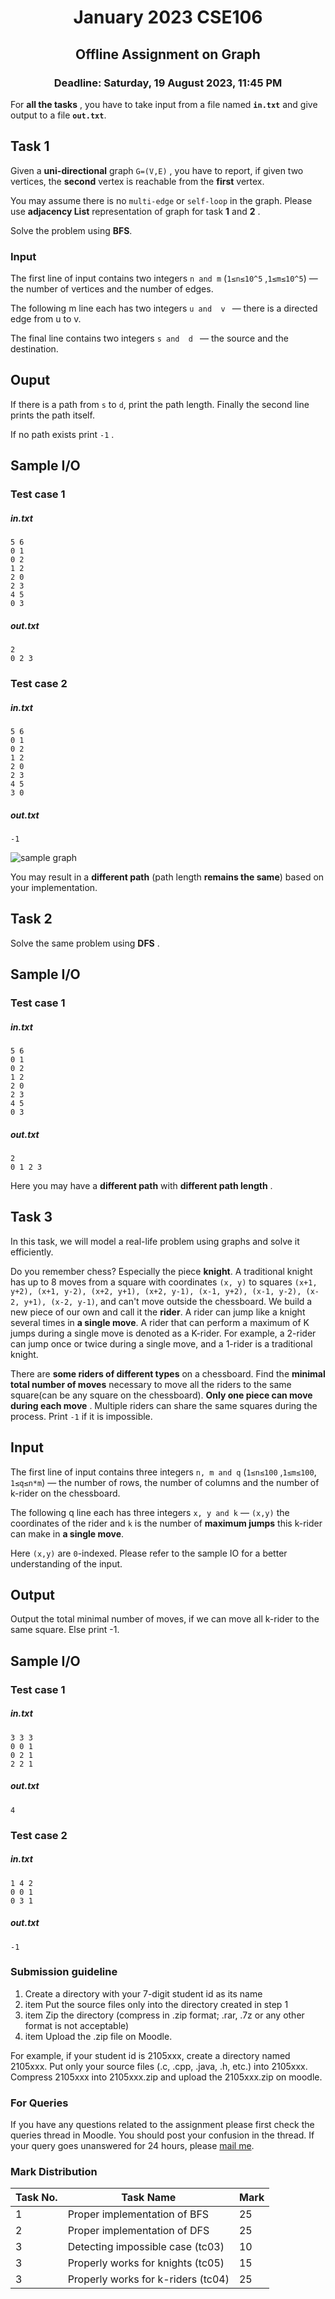 <h1 align="center"> January 2023 CSE106 </h1>
<h2 align="center"> Offline Assignment on Graph </h2>
<h3 align="center"> Deadline: Saturday, 19 August 2023, 11:45 PM </h3>


For **all the tasks** , you have to take input from a file named **`in.txt`** and give output to a file **`out.txt`**.
## Task 1
Given a **uni-directional** graph ```G=(V,E)``` , you have to report, if given two vertices, the **second** vertex is reachable from the **first** vertex.

You may assume there is no `multi-edge` or `self-loop` in the graph. Please use **adjacency List** representation of graph for task **1** and **2** . 

Solve the problem using **BFS**. 


### Input 
The first line of input contains two integers `n and m`  (`1≤n≤10^5` ,`1≤m≤10^5`) — the number of vertices and the number of edges. 

The following m line each has two integers `u and  v ` —  there is a directed edge from u to v.

The final line contains two integers  `s and  d ` —  the source and the destination. 

## Ouput 
If there is a path from `s` to `d`, print the path length. Finally the second line prints the path itself. 

If no path exists print `-1` . 
<div style="page-break-after: always;"></div>



## Sample I/O
### Test case 1
##### **in.txt**
```
5 6
0 1
0 2
1 2
2 0
2 3
4 5
0 3
```

##### **out.txt**
```
2
0 2 3
```


### Test case 2
##### **in.txt**
```
5 6
0 1
0 2
1 2
2 0
2 3
4 5
3 0
```

##### **out.txt**
```
-1
```

![sample graph](https://i.ibb.co/2S9776L/graph-1.png)

You may result in a **different path** (path length **remains the same**) based on your implementation. 


<div style="page-break-after: always;"></div>

## Task 2

Solve the same problem using **DFS** . 

## Sample I/O
### Test case 1
##### **in.txt**
```
5 6
0 1
0 2
1 2
2 0
2 3
4 5
0 3
```
##### **out.txt**
```
2
0 1 2 3
```
Here you may have a **different path** with **different path length** . 

<div style="page-break-after: always;"></div>


## Task 3
In this task, we will model a real-life problem  using graphs and solve it efficiently. 

Do you remember chess? Especially the piece **knight**. A traditional knight has up to 8 moves from a square with coordinates `(x, y)` to squares `(x+1, y+2), (x+1, y-2), (x+2, y+1), (x+2, y-1), (x-1, y+2), (x-1, y-2), (x-2, y+1), (x-2, y-1)`, and can't move outside the chessboard. We build a new piece of our own and call it the **rider**. A rider can jump like a knight several times in **a single move**. A rider that can perform a maximum of K jumps during a single move is denoted as a K-rider. For example, a 2-rider can jump once or twice during a single move, and a 1-rider is a traditional knight.

There are **some riders of different types** on a chessboard. Find the **minimal total number of moves** necessary to move all the riders to the same square(can be any square on the chessboard). **Only one piece can move during each move** . Multiple riders can share the same squares during the process. Print `-1` if it is impossible.



## Input
The first line of input contains three integers `n, m and q`  (`1≤n≤100` ,`1≤m≤100`, `1≤q≤n*m`) — the number of rows, the number of columns and the number of k-rider on the chessboard.

The following q line each has three integers `x, y and k` — `(x,y)` the coordinates of the rider and `k` is the number of **maximum jumps** this k-rider can make in **a single move**. 

Here `(x,y)` are `0`-indexed. Please refer to the sample IO for a better understanding of the input.


## Output
Output the total minimal number of moves, if we can move all k-rider to the same square. Else print -1.  

<div style="page-break-after: always;"></div>

## Sample I/O
### Test case 1
##### **in.txt**
```
3 3 3
0 0 1
0 2 1
2 2 1
```

##### **out.txt**
```
4
```

### Test case 2
##### **in.txt**
```
1 4 2
0 0 1
0 3 1
```

##### **out.txt**
```
-1
```

### Submission guideline
1. Create a directory with your 7-digit student id as its name
2. item Put the source files only into the directory created in step 1
3. item Zip the directory (compress in .zip format; .rar, .7z or any other format is not acceptable)
4. item Upload the .zip file on Moodle.

For example, if your student id is 2105xxx, create a directory named 2105xxx. Put only your
source files (.c, .cpp, .java, .h, etc.) into 2105xxx. Compress 2105xxx into 2105xxx.zip and
upload the 2105xxx.zip on moodle.

### For Queries
If you have any questions related to the assignment please first check the queries thread in Moodle. You should post your confusion in the thread. If your query goes unanswered for 24 hours, please [mail me](vdrkowshic@gmail.com).

<div style="page-break-after: always;"></div>

### Mark Distribution

| Task No. | Task  Name            | Mark            |
|----------|-----------------------|-----------------|
| 1        | Proper implementation of BFS       | 25 |
| 2        | Proper implementation of DFS       | 25 | 
| 3        | Detecting impossible case (tc03)   | 10 |
| 3        | Properly works for knights (tc05)  | 15 | 
| 3        | Properly works for k-riders (tc04) | 25 |



